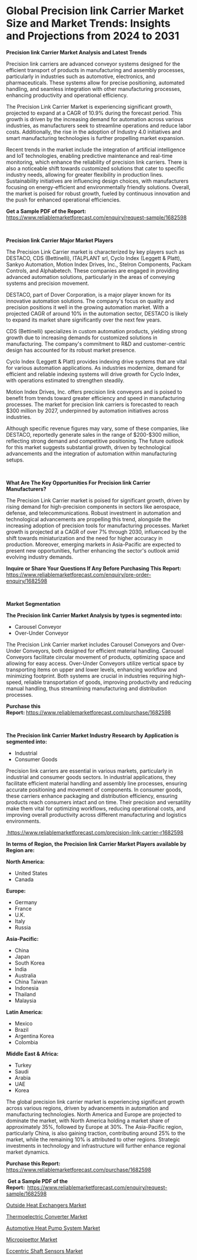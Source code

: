 <p><h1>Global Precision link Carrier Market Size and Market Trends: Insights and Projections from 2024 to 2031</h1></p><p><strong>Precision link Carrier Market Analysis and Latest Trends</strong></p>
<p><p>Precision link carriers are advanced conveyor systems designed for the efficient transport of products in manufacturing and assembly processes, particularly in industries such as automotive, electronics, and pharmaceuticals. These systems allow for precise positioning, automated handling, and seamless integration with other manufacturing processes, enhancing productivity and operational efficiency.</p><p>The Precision Link Carrier Market is experiencing significant growth, projected to expand at a CAGR of 10.9% during the forecast period. This growth is driven by the increasing demand for automation across various industries, as manufacturers seek to streamline operations and reduce labor costs. Additionally, the rise in the adoption of Industry 4.0 initiatives and smart manufacturing technologies is further propelling market expansion. </p><p>Recent trends in the market include the integration of artificial intelligence and IoT technologies, enabling predictive maintenance and real-time monitoring, which enhance the reliability of precision link carriers. There is also a noticeable shift towards customized solutions that cater to specific industry needs, allowing for greater flexibility in production lines. Sustainability initiatives are influencing design choices, with manufacturers focusing on energy-efficient and environmentally friendly solutions. Overall, the market is poised for robust growth, fueled by continuous innovation and the push for enhanced operational efficiencies.</p></p>
<p><strong>Get a Sample PDF of the Report:&nbsp;</strong> <a href="https://www.reliablemarketforecast.com/enquiry/request-sample/1682598?utm_campaign=1159&utm_medium=2&utm_source=Github&utm_content=ia&utm_term=15102024&utm_id=precision-link-carrier">https://www.reliablemarketforecast.com/enquiry/request-sample/1682598</a></p>
<p>&nbsp;</p>
<p><strong>Precision link Carrier Major Market Players</strong></p>
<p><p>The Precision Link Carrier market is characterized by key players such as DESTACO, CDS (Bettinelli), ITALPLANT srl, Cyclo Index (Leggett & Platt), Sankyo Automation, Motion Index Drives, Inc., Stelron Components, Packam Controls, and Alphabetech. These companies are engaged in providing advanced automation solutions, particularly in the areas of conveying systems and precision movement.</p><p>DESTACO, part of Dover Corporation, is a major player known for its innovative automation solutions. The company's focus on quality and precision positions it well in the growing automation market. With a projected CAGR of around 10% in the automation sector, DESTACO is likely to expand its market share significantly over the next few years.</p><p>CDS (Bettinelli) specializes in custom automation products, yielding strong growth due to increasing demands for customized solutions in manufacturing. The company's commitment to R&D and customer-centric design has accounted for its robust market presence.</p><p>Cyclo Index (Leggett & Platt) provides indexing drive systems that are vital for various automation applications. As industries modernize, demand for efficient and reliable indexing systems will drive growth for Cyclo Index, with operations estimated to strengthen steadily.</p><p>Motion Index Drives, Inc. offers precision link conveyors and is poised to benefit from trends toward greater efficiency and speed in manufacturing processes. The market for precision link carriers is forecasted to reach $300 million by 2027, underpinned by automation initiatives across industries.</p><p>Although specific revenue figures may vary, some of these companies, like DESTACO, reportedly generate sales in the range of $200-$300 million, reflecting strong demand and competitive positioning. The future outlook for this market suggests substantial growth, driven by technological advancements and the integration of automation within manufacturing setups.</p></p>
<p>&nbsp;</p>
<p><strong>What Are The Key Opportunities For Precision link Carrier Manufacturers?</strong></p>
<p><p>The Precision Link Carrier market is poised for significant growth, driven by rising demand for high-precision components in sectors like aerospace, defense, and telecommunications. Robust investment in automation and technological advancements are propelling this trend, alongside the increasing adoption of precision tools for manufacturing processes. Market growth is projected at a CAGR of over 7% through 2030, influenced by the shift towards miniaturization and the need for higher accuracy in production. Moreover, emerging markets in Asia-Pacific are expected to present new opportunities, further enhancing the sector's outlook amid evolving industry demands.</p></p>
<p><strong>Inquire or Share Your Questions If Any Before Purchasing This Report:</strong> <a href="https://www.reliablemarketforecast.com/enquiry/pre-order-enquiry/1682598?utm_campaign=1159&utm_medium=2&utm_source=Github&utm_content=ia&utm_term=15102024&utm_id=precision-link-carrier">https://www.reliablemarketforecast.com/enquiry/pre-order-enquiry/1682598</a></p>
<p>&nbsp;</p>
<p><strong>Market Segmentation</strong></p>
<p><strong>The Precision link Carrier Market Analysis by types is segmented into:</strong></p>
<p><ul><li>Carousel Conveyor</li><li>Over-Under Conveyor</li></ul></p>
<p><p>The Precision Link Carrier market includes Carousel Conveyors and Over-Under Conveyors, both designed for efficient material handling. Carousel Conveyors facilitate circular movement of products, optimizing space and allowing for easy access. Over-Under Conveyors utilize vertical space by transporting items on upper and lower levels, enhancing workflow and minimizing footprint. Both systems are crucial in industries requiring high-speed, reliable transportation of goods, improving productivity and reducing manual handling, thus streamlining manufacturing and distribution processes.</p></p>
<p><strong>Purchase this Report:&nbsp;</strong><a href="https://www.reliablemarketforecast.com/purchase/1682598?utm_campaign=1159&utm_medium=2&utm_source=Github&utm_content=ia&utm_term=15102024&utm_id=precision-link-carrier">https://www.reliablemarketforecast.com/purchase/1682598</a></p>
<p>&nbsp;</p>
<p><strong>The Precision link Carrier Market Industry Research by Application is segmented into:</strong></p>
<p><ul><li>Industrial</li><li>Consumer Goods</li></ul></p>
<p><p>Precision link carriers are essential in various markets, particularly in industrial and consumer goods sectors. In industrial applications, they facilitate efficient material handling and assembly line processes, ensuring accurate positioning and movement of components. In consumer goods, these carriers enhance packaging and distribution efficiency, ensuring products reach consumers intact and on time. Their precision and versatility make them vital for optimizing workflows, reducing operational costs, and improving overall productivity across different manufacturing and logistics environments.</p></p>
<p><a href="https://www.reliablemarketforecast.com/precision-link-carrier-r1682598?utm_campaign=1159&utm_medium=2&utm_source=Github&utm_content=ia&utm_term=15102024&utm_id=precision-link-carrier">&nbsp;https://www.reliablemarketforecast.com/precision-link-carrier-r1682598</a></p>
<p><strong>In terms of Region, the Precision link Carrier Market Players available by Region are:</strong></p>
<p>
    <p> <strong> North America: </strong>
        <ul>
            <li>United States</li>
            <li>Canada</li>
        </ul>
        </p> 
    <p> <strong> Europe: </strong>
        <ul>
            <li>Germany</li>
            <li>France</li>
            <li>U.K.</li>
            <li>Italy</li>
            <li>Russia</li>
        </ul>
        </p> 
    <p> <strong> Asia-Pacific: </strong>
        <ul>
            <li>China</li>
            <li>Japan</li>
            <li>South Korea</li>
            <li>India</li>
            <li>Australia</li>
            <li>China Taiwan</li>
            <li>Indonesia</li>
            <li>Thailand</li>
            <li>Malaysia</li>
        </ul>
        </p> 
    <p> <strong> Latin America: </strong>
        <ul>
            <li>Mexico</li>
            <li>Brazil</li>
            <li>Argentina Korea</li>
            <li>Colombia</li>
        </ul>
        </p> 
    <p> <strong> Middle East & Africa: </strong>
        <ul>
            <li>Turkey</li>
            <li>Saudi</li>
            <li>Arabia</li>
            <li>UAE</li>
            <li>Korea</li>
        </ul>
    </p>
    </p>
<p><p>The global precision link carrier market is experiencing significant growth across various regions, driven by advancements in automation and manufacturing technologies. North America and Europe are projected to dominate the market, with North America holding a market share of approximately 35%, followed by Europe at 30%. The Asia-Pacific region, particularly China, is also gaining traction, contributing around 25% to the market, while the remaining 10% is attributed to other regions. Strategic investments in technology and infrastructure will further enhance regional market dynamics.</p></p>
<p><strong>Purchase this Report: </strong><a href="https://www.reliablemarketforecast.com/purchase/1682598?utm_campaign=1159&utm_medium=2&utm_source=Github&utm_content=ia&utm_term=15102024&utm_id=precision-link-carrier">https://www.reliablemarketforecast.com/purchase/1682598</a></p>
<p>&nbsp;<strong>Get a Sample PDF of the Report:&nbsp;&nbsp;</strong><a href="https://www.reliablemarketforecast.com/enquiry/request-sample/1682598?utm_campaign=1159&utm_medium=2&utm_source=Github&utm_content=ia&utm_term=15102024&utm_id=precision-link-carrier">https://www.reliablemarketforecast.com/enquiry/request-sample/1682598</a></p>
<p><strong></strong></p>
<p><p><a href="https://www.linkedin.com/pulse/influencing-factors-outside-heat-exchangers-market-insights-ahfpf?utm_campaign=1159&utm_medium=2&utm_source=Github&utm_content=ia&utm_term=15102024&utm_id=precision-link-carrier">Outside Heat Exchangers Market</a></p><p><a href="https://issuu.com/reportprime-2/docs/thermoelectric-converter-market-siz_928df3958cbe70?utm_campaign=1159&utm_medium=2&utm_source=Github&utm_content=ia&utm_term=15102024&utm_id=precision-link-carrier">Thermoelectric Converter Market</a></p><p><a href="https://www.linkedin.com/pulse/automotive-heat-pump-system-market-size-share-competitive-s2yff?utm_campaign=1159&utm_medium=2&utm_source=Github&utm_content=ia&utm_term=15102024&utm_id=precision-link-carrier">Automotive Heat Pump System Market</a></p><p><a href="https://issuu.com/reportprime-2/docs/micropipettor-market-size-2030.pptx_3dfc6b14d1c79a?utm_campaign=1159&utm_medium=2&utm_source=Github&utm_content=ia&utm_term=15102024&utm_id=precision-link-carrier">Micropipettor Market</a></p><p><a href="https://github.com/drucillasg4mac/Market-Research-Report-List-1/blob/main/eccentric-shaft-sensors-market.md?utm_campaign=1159&utm_medium=2&utm_source=Github&utm_content=ia&utm_term=15102024&utm_id=precision-link-carrier">Eccentric Shaft Sensors Market</a></p></p>